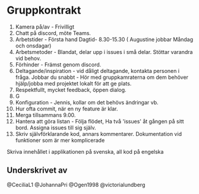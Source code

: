 # Gruppkontrakt

1. Kamera på/av - Frivilligt
2. Chatt på discord, möte Teams.
3. Arbetstider - Första hand Dagtid- 8.30-15.30 ( Augustine jobbar Måndag och onsdagar)
4. Arbetsmetoder - Blandat, delar upp i issues i små delar. Stöttar varandra vid behov.
5. Förhinder - Främst genom discord.
6. Deltagande/inspiration - vid dåligt deltagande, kontakta personen i fråga.
   Jobbar du snabbt - Hör med gruppkamraterna om dem behöver hjälp/jobba med projektet lokalt för att ge plats.
7. Respektfullt, mycket feedback, öppen dialog.
8. G
9. Konfiguration - Jennis, kollar om det behövs ändringar vb.
10. Hur ofta commit, när en ny feature är klar.
11. Merga tillsammans 9.00.
12. Hantera att göra listan - Följa flödet, Ha två 'issues' åt gången på sitt bord. Assigna issues till sig själv.
13. Skriv självförklarande kod, annars kommentarer.
    Dokumentation vid funktioner som är mer komplicerade

Skriva innehållet i applikationen på svenska, all kod på engelska

## Underskrivet av

@CeciliaL1
@JohannaPri
@Ogen1998
@victorialundberg
